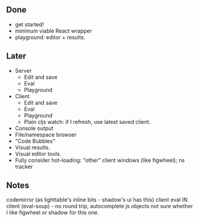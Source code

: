 ## Done
- get started!
- minimum viable React wrapper
- playground: editor + results.

## Later
- Server
  - Edit and save
  - Eval
  - Playground
- Client
  - Edit and save
  - Eval
  - Playground
  - Plain cljs watch: if I refresh, use latest saved client.
- Console output
- File/namespace browser
- "Code Bubbles"
- Visual results.
- Visual editor tools.
- Fully consider hot-loading: "other" client windows (like figwheel); ns tracker

## Notes
codemirror (as lighttable's inline bits - shadow's ui has this)
client eval IN client (eval-soup) - no round trip, autocomplete js objects
not sure whether I like figwheel or shadow for this one.
